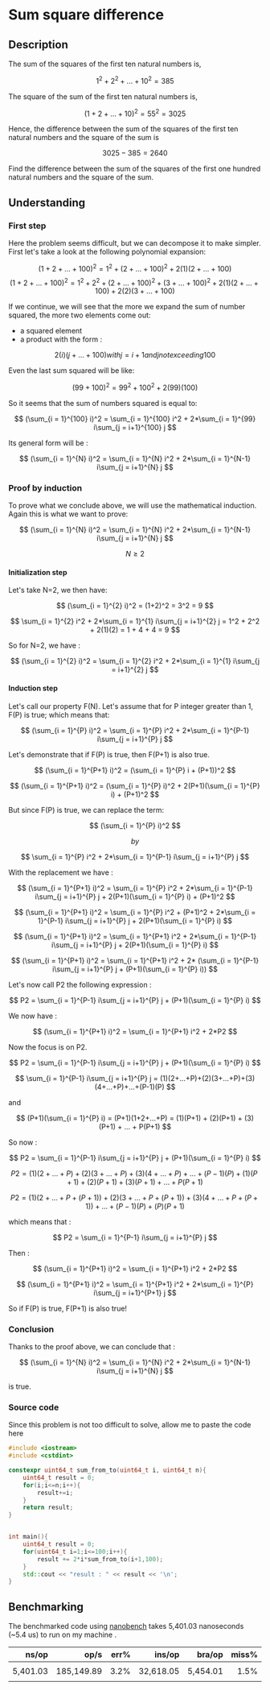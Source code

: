 <a id="top"></a>
# Sum square difference

## Description
The sum of the squares of the first ten natural numbers is,

$$ 1^2+2^2+...+10^2 = 385 $$

The square of the sum of the first ten natural numbers is,

$$ (1+2+...+10)^2 = 55^2 = 3025 $$

Hence, the difference between the sum of the squares of the first ten natural numbers and the square of the sum is

$$ 3025 - 385 = 2640 $$

Find the difference between the sum of the squares of the first one hundred natural numbers and the square of the sum.

## Understanding

### First step

Here the problem seems difficult, but we can decompose it to make simpler.
First let's take a look at the following polynomial expansion:

$$ (1+2+...+100)^2 = 1^2 + (2+...+100)^2 + 2(1)(2+...+100) $$
$$ (1+2+...+100)^2 = 1^2 + 2^2 + (2+...+100)^2 + (3+...+100)^2 + 2(1)(2+...+100) + 2(2)(3+...+100) $$

If we continue, we will see that the more we expand the sum of number squared, the more two elements come out:

- a squared element
- a product with the form :

$$ 2(i)(j+...+100) with j=i+1 and j not exceeding 100 $$

Even the last sum squared will be like:

$$ (99+100)^2 = 99^2+100^2+2(99)(100) $$

So it seems that the sum of numbers squared is equal to:

$$ 	(\sum_{i = 1}^{100} i)^2 = \sum_{i = 1}^{100} i^2 + 2*\sum_{i = 1}^{99} i\sum_{j = i+1}^{100} j $$

Its general form will be :

$$ 	(\sum_{i = 1}^{N} i)^2 = \sum_{i = 1}^{N} i^2 + 2*\sum_{i = 1}^{N-1} i\sum_{j = i+1}^{N} j $$

### Proof by induction

To prove what we conclude above, we will use the mathematical induction.
Again this is what we want to prove:

$$ 	(\sum_{i = 1}^{N} i)^2 = \sum_{i = 1}^{N} i^2 + 2*\sum_{i = 1}^{N-1} i\sum_{j = i+1}^{N} j $$

$$ N \ge 2 $$

#### Initialization step

Let's take N=2, we then have:

$$ (\sum_{i = 1}^{2} i)^2 = (1+2)^2 = 3^2 = 9 $$

$$ \sum_{i = 1}^{2} i^2 + 2*\sum_{i = 1}^{1} i\sum_{j = i+1}^{2} j = 1^2 + 2^2 + 2(1)(2) = 1 + 4 + 4 = 9 $$

So for N=2, we have :

$$ (\sum_{i = 1}^{2} i)^2 = \sum_{i = 1}^{2} i^2 + 2*\sum_{i = 1}^{1} i\sum_{j = i+1}^{2} j $$

#### Induction step

Let's call our property F(N).
Let's assume that for P integer greater than 1, F(P) is true; which means that:

$$ 	(\sum_{i = 1}^{P} i)^2 = \sum_{i = 1}^{P} i^2 + 2*\sum_{i = 1}^{P-1} i\sum_{j = i+1}^{P} j $$

Let's demonstrate that if F(P) is true, then F(P+1) is also true.

$$ (\sum_{i = 1}^{P+1} i)^2 = (\sum_{i = 1}^{P} i + (P+1))^2 $$

$$ (\sum_{i = 1}^{P+1} i)^2 = (\sum_{i = 1}^{P} i)^2 + 2(P+1)(\sum_{i = 1}^{P} i) + (P+1)^2 $$

But since F(P) is true, we can replace the term:

$$ (\sum_{i = 1}^{P} i)^2 $$

$$ by $$

$$ \sum_{i = 1}^{P} i^2 + 2*\sum_{i = 1}^{P-1} i\sum_{j = i+1}^{P} j $$

With the replacement we have :

$$ (\sum_{i = 1}^{P+1} i)^2 = \sum_{i = 1}^{P} i^2 + 2*\sum_{i = 1}^{P-1} i\sum_{j = i+1}^{P} j + 2(P+1)(\sum_{i = 1}^{P} i) + (P+1)^2 $$

$$ (\sum_{i = 1}^{P+1} i)^2 = \sum_{i = 1}^{P} i^2 + (P+1)^2 + 2*\sum_{i = 1}^{P-1} i\sum_{j = i+1}^{P} j + 2(P+1)(\sum_{i = 1}^{P} i) $$

$$ (\sum_{i = 1}^{P+1} i)^2 = \sum_{i = 1}^{P+1} i^2 + 2*\sum_{i = 1}^{P-1} i\sum_{j = i+1}^{P} j + 2(P+1)(\sum_{i = 1}^{P} i) $$

$$ (\sum_{i = 1}^{P+1} i)^2 = \sum_{i = 1}^{P+1} i^2 + 2* (\sum_{i = 1}^{P-1} i\sum_{j = i+1}^{P} j + (P+1)(\sum_{i = 1}^{P} i)) $$

Let's now call P2 the following expression :

$$ P2 = \sum_{i = 1}^{P-1} i\sum_{j = i+1}^{P} j + (P+1)(\sum_{i = 1}^{P} i) $$

We now have :

$$ (\sum_{i = 1}^{P+1} i)^2 = \sum_{i = 1}^{P+1} i^2 + 2*P2 $$

Now the focus is on P2.

$$ P2 = \sum_{i = 1}^{P-1} i\sum_{j = i+1}^{P} j + (P+1)(\sum_{i = 1}^{P} i) $$

$$ \sum_{i = 1}^{P-1} i\sum_{j = i+1}^{P} j = (1)(2+...+P)+(2)(3+...+P)+(3)(4+...+P)+...+(P-1)(P) $$

and

$$ (P+1)(\sum_{i = 1}^{P} i) = (P+1)(1+2+...+P) = (1)(P+1) + (2)(P+1) + (3)(P+1) + ... + P(P+1) $$

So now :

$$ P2 = \sum_{i = 1}^{P-1} i\sum_{j = i+1}^{P} j + (P+1)(\sum_{i = 1}^{P} i) $$

$$ P2 = (1)(2+...+P)+(2)(3+...+P)+(3)(4+...+P)+...+(P-1)(P) + (1)(P+1) + (2)(P+1) + (3)(P+1) + ... + P(P+1) $$

$$ P2 = (1)(2+...+P+(P+1)) + (2)(3+...+P+(P+1)) + (3)(4+...+P+(P+1)) + ... + (P-1)(P) + (P)(P+1) $$

which means that :

$$ P2 = \sum_{i = 1}^{P-1} i\sum_{j = i+1}^{P} j $$

Then :

$$ (\sum_{i = 1}^{P+1} i)^2 = \sum_{i = 1}^{P+1} i^2 + 2*P2 $$

$$ (\sum_{i = 1}^{P+1} i)^2 = \sum_{i = 1}^{P+1} i^2 + 2*\sum_{i = 1}^{P} i\sum_{j = i+1}^{P+1} j $$

So if F(P) is true, F(P+1) is also true!

### Conclusion

Thanks to the proof above, we can conclude that :

$$ (\sum_{i = 1}^{N} i)^2 = \sum_{i = 1}^{N} i^2 + 2*\sum_{i = 1}^{N-1} i\sum_{j = i+1}^{N} j $$

is true.

### Source code

Since this problem is not too difficult to solve, allow me to paste the code here
```c++
#include <iostream>
#include <cstdint>

constexpr uint64_t sum_from_to(uint64_t i, uint64_t n){
    uint64_t result = 0;
    for(i;i<=n;i++){
        result+=i;
    }
    return result;
}


int main(){
    uint64_t result = 0;
    for(uint64_t i=1;i<=100;i++){
        result += 2*i*sum_from_to(i+1,100);
    }
    std::cout << "result : " << result << '\n';
}

```

## Benchmarking

The benchmarked code using [nanobench](https://github.com/martinus/nanobench) takes 5,401.03 nanoseconds (~5.4 us) to run on my machine .


|               ns/op |                op/s |    err% |          ins/op |         bra/op |   miss% |     total | benchmark
|--------------------:|--------------------:|--------:|----------------:|---------------:|--------:|----------:|:----------
|            5,401.03 |          185,149.89 |    3.2% |       32,618.05 |       5,454.01 |    1.5% |      0.01 | `some double ops`

